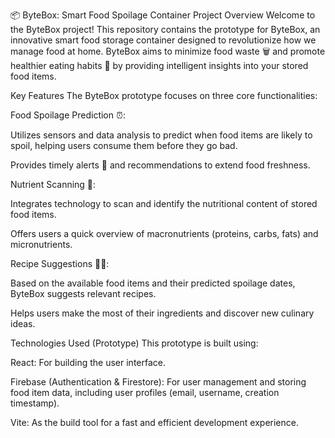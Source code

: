 📦 ByteBox: Smart Food Spoilage Container
Project Overview
Welcome to the ByteBox project! This repository contains the prototype for ByteBox, an innovative smart food storage container designed to revolutionize how we manage food at home. ByteBox aims to minimize food waste 🗑️ and promote healthier eating habits 🍎 by providing intelligent insights into your stored food items.

Key Features
The ByteBox prototype focuses on three core functionalities:

Food Spoilage Prediction ⏰:

Utilizes sensors and data analysis to predict when food items are likely to spoil, helping users consume them before they go bad.

Provides timely alerts 🔔 and recommendations to extend food freshness.

Nutrient Scanning 🔬:

Integrates technology to scan and identify the nutritional content of stored food items.

Offers users a quick overview of macronutrients (proteins, carbs, fats) and micronutrients.

Recipe Suggestions 🧑‍🍳:

Based on the available food items and their predicted spoilage dates, ByteBox suggests relevant recipes.

Helps users make the most of their ingredients and discover new culinary ideas.

Technologies Used (Prototype)
This prototype is built using:

React: For building the user interface.

Firebase (Authentication & Firestore): For user management and storing food item data, including user profiles (email, username, creation timestamp).

Vite: As the build tool for a fast and efficient development experience.
